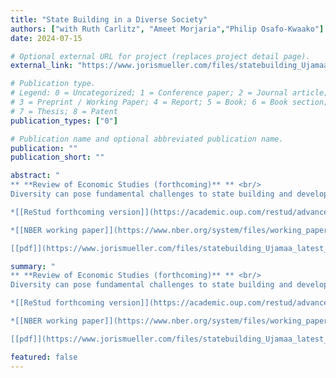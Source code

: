 ```yaml
---
title: "State Building in a Diverse Society"
authors: ["with Ruth Carlitz", "Ameet Morjaria","Philip Osafo-Kwaako"]
date: 2024-07-15

# Optional external URL for project (replaces project detail page).
external_link: "https://www.jorismueller.com/files/statebuilding_Ujamaa_latest_draft.pdf"

# Publication type.
# Legend: 0 = Uncategorized; 1 = Conference paper; 2 = Journal article;
# 3 = Preprint / Working Paper; 4 = Report; 5 = Book; 6 = Book section;
# 7 = Thesis; 8 = Patent
publication_types: ["0"]

# Publication name and optional abbreviated publication name.
publication: ""
publication_short: ""

abstract: "
** **Review of Economic Studies (forthcoming)** ** <br/>
Diversity can pose fundamental challenges to state building and development. The Tanzanian Ujamaa policy — one of post-colonial Africa’s largest state-building experiments — addressed these challenges by resettling a diverse population in planned villages, where children received political education. We combine differences in exposure to Ujamaa across space and age to identify long-term impacts of the policy. Analysis of contemporary surveys shows persistent, positive effects on national identity and perceived state legitimacy. Our preferred interpretation, supported by evidence that considers alternative hypotheses, is that changes to educational content drive our results. Our findings also point to trade-offs associated with state building: while the policy contributed to establishing the new state as a legitimate central authority, exposure to Ujamaa lowered demands for democratic accountability and did not increase generalized inter-ethnic trust. <br/>

*[[ReStud forthcoming version]](https://academic.oup.com/restud/advance-article-abstract/doi/10.1093/restud/rdae116/7929608)* <br/>

*[[NBER working paper]](https://www.nber.org/system/files/working_papers/w30731/w30731.pdf/)* <br/>

[[pdf]](https://www.jorismueller.com/files/statebuilding_Ujamaa_latest_draft.pdf/)"

summary: "
** **Review of Economic Studies (forthcoming)** ** <br/>
Diversity can pose fundamental challenges to state building and development. The Tanzanian Ujamaa policy — one of post-colonial Africa’s largest state-building experiments — addressed these challenges by resettling a diverse population in planned villages, where children received political education. We combine differences in exposure to Ujamaa across space and age to identify long-term impacts of the policy. Analysis of contemporary surveys shows persistent, positive effects on national identity and perceived state legitimacy. Our preferred interpretation, supported by evidence that considers alternative hypotheses, is that changes to educational content drive our results. Our findings also point to trade-offs associated with state building: while the policy contributed to establishing the new state as a legitimate central authority, exposure to Ujamaa lowered demands for democratic accountability and did not increase generalized inter-ethnic trust. <br/>

*[[ReStud forthcoming version]](https://academic.oup.com/restud/advance-article-abstract/doi/10.1093/restud/rdae116/7929608)* <br/>

*[[NBER working paper]](https://www.nber.org/system/files/working_papers/w30731/w30731.pdf/)* <br/>

[[pdf]](https://www.jorismueller.com/files/statebuilding_Ujamaa_latest_draft.pdf/)"

featured: false
---
```

